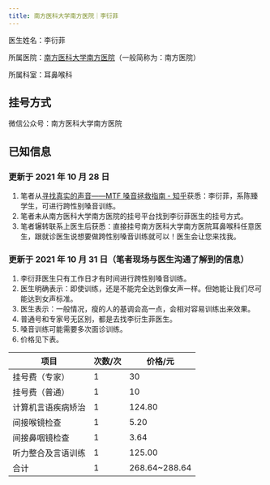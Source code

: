 ```yaml
---
title: 南方医科大学南方医院｜李衍菲
---
```


医生姓名：李衍菲

所属医院：[南方医科大学南方医院](http://www.nfyy.com/)（一般简称为：南方医院）

所属科室：耳鼻喉科

## 挂号方式

微信公众号：南方医科大学南方医院

## 已知信息

### 更新于 2021 年 10 月 28 日

1. 笔者从[寻找真实的声音——MTF 嗓音拯救指南 - 知乎](https://zhuanlan.zhihu.com/p/205516268?utm_source=wechat_session)获悉：李衍菲，系陈臻学生，可进行跨性别嗓音训练。
1. 笔者未从南方医科大学南方医院的挂号平台找到李衍菲医生的挂号方式。
1. 笔者辗转联系上医生后获悉：直接挂号南方医科大学南方医院耳鼻喉科任意医生，跟就诊医生说想要做跨性别嗓音训练就可以！医生会让您来找我。

### 更新于 2021 年 10 月 31 日（笔者现场与医生沟通了解到的信息）

1. 李衍菲医生只有工作日才有时间进行跨性别嗓音训练。
1. 医生明确表示：即使训练，还是不能完全达到像女声一样。但她能让我们尽可能达到女声标准。
1. 医生表示：一般情况，瘦的人的基调会高一点，会相对容易训练出来效果。
1. 普通号和专家号无区别，都是去找李衍生菲医生。
1. 嗓音训练可能需要多次面诊训练。
1. 价格见下表。

  |  项目   |  次数/次   | 价格/元  |
  |  ----  |  ----  |  ----  |
  |  挂号费（专家） |  1  |  30  |
  |  挂号费（普通） |  1  |  10  |
  | 计算机言语疾病矫治  |  1  | 124.80 |
  | 间接喉镜检查  |  1  | 5.20 |
  | 间接鼻咽镜检查  |  1  | 3.64 |
  | 听力整合及言语训练  |  1  | 125.00 |
  | 合计  |  1  | 268.64~288.64 |
